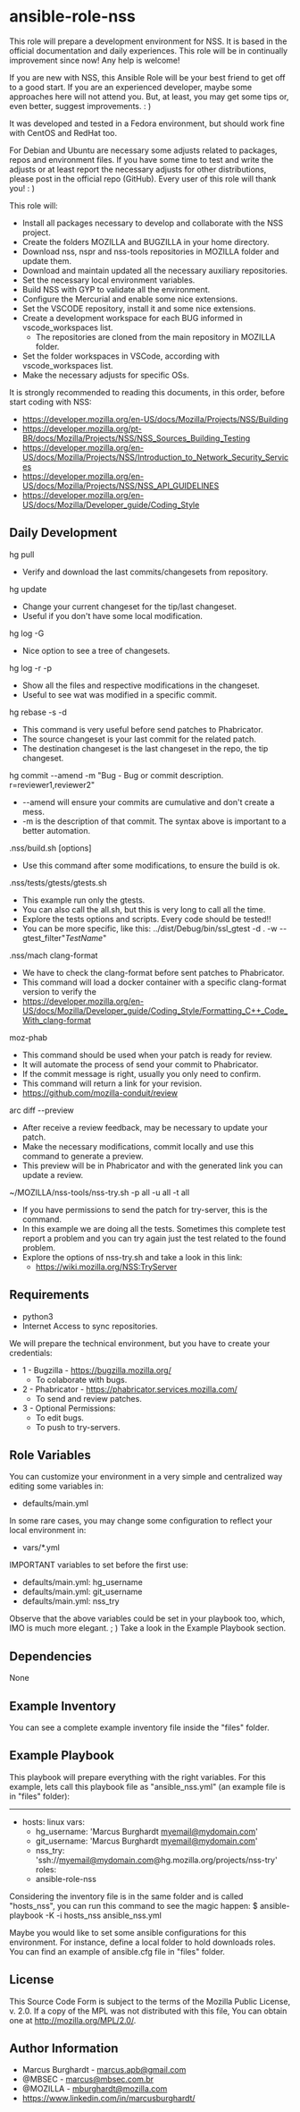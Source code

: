 ansible-role-nss
=========

This role will prepare a development environment for NSS.
It is based in the official documentation and daily experiences.
This role will be in continually improvement since now! Any help is welcome!

If you are new with NSS, this Ansible Role will be your best friend to get off to a good start.
If you are an experienced developer, maybe some approaches here will not attend you.
But, at least, you may get some tips or, even better, suggest improvements. : )

It was developed and tested in a Fedora environment, but should work fine
with CentOS and RedHat too.

For Debian and Ubuntu are necessary some adjusts related to packages, repos
and environment files. If you have some time to test and write the adjusts or
at least report the necessary adjusts for other distributions, please post in the
official repo (GitHub). Every user of this role will thank you! : )

This role will:
- Install all packages necessary to develop and collaborate with the NSS project.
- Create the folders MOZILLA and BUGZILLA in your home directory.
- Download nss, nspr and nss-tools repositories in MOZILLA folder and update them.
- Download and maintain updated all the necessary auxiliary repositories.
- Set the necessary local environment variables.
- Build NSS with GYP to validate all the environment.
- Configure the Mercurial and enable some nice extensions.
- Set the VSCODE repository, install it and some nice extensions.
- Create a development workspace for each BUG informed in vscode_workspaces list.
	- The repositories are cloned from the main repository in MOZILLA folder.
- Set the folder workspaces in VSCode, according with vscode_workspaces list.
- Make the necessary adjusts for specific OSs.

It is strongly recommended to reading this documents, in this order, before start coding with NSS:
- https://developer.mozilla.org/en-US/docs/Mozilla/Projects/NSS/Building
- https://developer.mozilla.org/pt-BR/docs/Mozilla/Projects/NSS/NSS_Sources_Building_Testing
- https://developer.mozilla.org/en-US/docs/Mozilla/Projects/NSS/Introduction_to_Network_Security_Services
- https://developer.mozilla.org/en-US/docs/Mozilla/Projects/NSS/NSS_API_GUIDELINES
- https://developer.mozilla.org/en-US/docs/Mozilla/Developer_guide/Coding_Style

Daily Development
------------

hg pull
- Verify and download the last commits/changesets from repository.

hg update
- Change your current changeset for the tip/last changeset.
- Useful if you don't have some local modification.

hg log -G
- Nice option to see a tree of changesets.

hg log -r <changeset> -p
- Show all the files and respective modifications in the changeset.
- Useful to see wat was modified in a specific commit.

hg rebase -s <source changeset> -d <destination changeset>
- This command is very useful before send patches to Phabricator.
- The source changeset is your last commit for the related patch.
- The destination changeset is the last changeset in the repo, the tip changeset.

hg commit --amend -m "Bug <BugID> - Bug or commit description. r=reviewer1,reviewer2"
- --amend will ensure your commits are cumulative and don't create a mess.
- -m is the description of that commit. The syntax above is important to a better automation.

.nss/build.sh [options]
- Use this command after some modifications, to ensure the build is ok.

.nss/tests/gtests/gtests.sh
- This example run only the gtests.
- You can also call the all.sh, but this is very long to call all the time.
- Explore the tests options and scripts. Every code should be tested!!
- You can be more specific, like this: ../dist/Debug/bin/ssl_gtest -d . -w --gtest_filter"*TestName*"

.nss/mach clang-format <modified file>
- We have to check the clang-format before sent patches to Phabricator.
- This command will load a docker container with a specific clang-format version to verify
  the <modified file>
- https://developer.mozilla.org/en-US/docs/Mozilla/Developer_guide/Coding_Style/Formatting_C++_Code_With_clang-format

moz-phab
- This command should be used when your patch is ready for review.
- It will automate the process of send your commit to Phabricator.
- If the commit message is right, usually you only need to confirm.
- This command will return a link for your revision.
- https://github.com/mozilla-conduit/review

arc diff --preview
- After receive a review feedback, may be necessary to update your patch.
- Make the necessary modifications, commit locally and use this command to generate a preview.
- This preview will be in Phabricator and with the generated link you can update a review.

~/MOZILLA/nss-tools/nss-try.sh -p all -u all -t all
- If you have permissions to send the patch for try-server, this is the command.
- In this example we are doing all the tests. Sometimes this complete test report a problem
  and you can try again just the test related to the found problem.
- Explore the options of nss-try.sh and take a look in this link:
  - https://wiki.mozilla.org/NSS:TryServer

Requirements
------------

- python3
- Internet Access to sync repositories.

We will prepare the technical environment, but you have to create your credentials:
- 1 - Bugzilla - https://bugzilla.mozilla.org/
	- To colaborate with bugs.
- 2 - Phabricator - https://phabricator.services.mozilla.com/ 
	- To send and review patches.
- 3 - Optional Permissions:
	- To edit bugs.
	- To push to try-servers.

Role Variables
--------------

You can customize your environment in a very simple and centralized way editing some variables in:
- defaults/main.yml

In some rare cases, you may change some configuration to reflect your local environment in:
- vars/*.yml

IMPORTANT variables to set before the first use:
- defaults/main.yml: hg_username
- defaults/main.yml: git_username
- defaults/main.yml: nss_try

Observe that the above variables could be set in your playbook too, which, IMO is much more elegant. ; )
Take a look in the Example Playbook section.

Dependencies
------------

None

Example Inventory
----------------

You can see a complete example inventory file inside the "files" folder.

Example Playbook
----------------

This playbook will prepare everything with the right variables. For this example, lets call
this playbook file as "ansible_nss.yml" (an example file is in "files" folder):

---
- hosts: linux
  vars:
    - hg_username: 'Marcus Burghardt <myemail@mydomain.com>'
    - git_username: 'Marcus Burghardt <myemail@mydomain.com>'
    - nss_try: 'ssh://myemail@mydomain.com@hg.mozilla.org/projects/nss-try'
  roles:
    - ansible-role-nss

Considering the inventory file is in the same folder and is called "hosts_nss", you can run
this command to see the magic happen:
$ ansible-playbook -K -i hosts_nss ansible_nss.yml

Maybe you would like to set some ansible configurations for this environment.
For instance, define a local folder to hold downloads roles. You can find an example of
ansible.cfg file in "files" folder.

License
-------

This Source Code Form is subject to the terms of the Mozilla Public
License, v. 2.0. If a copy of the MPL was not distributed with this
file, You can obtain one at http://mozilla.org/MPL/2.0/.

Author Information
------------------

- Marcus Burghardt - marcus.apb@gmail.com
- @MBSEC - marcus@mbsec.com.br
- @MOZILLA - mburghardt@mozilla.com
- https://www.linkedin.com/in/marcusburghardt/
